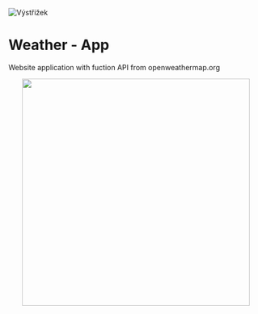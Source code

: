 ![Výstřižek](https://user-images.githubusercontent.com/56548420/109396780-69305400-7933-11eb-8d60-d6f93b20baf8.PNG)
# Weather - App
Website application with fuction API from openweathermap.org 
<p align = "center">
  <img src = "![Výstřižek](https://user-images.githubusercontent.com/56548420/109396780-69305400-7933-11eb-8d60-d6f93b20baf8.PNG)"
       width="450">
  </p>
